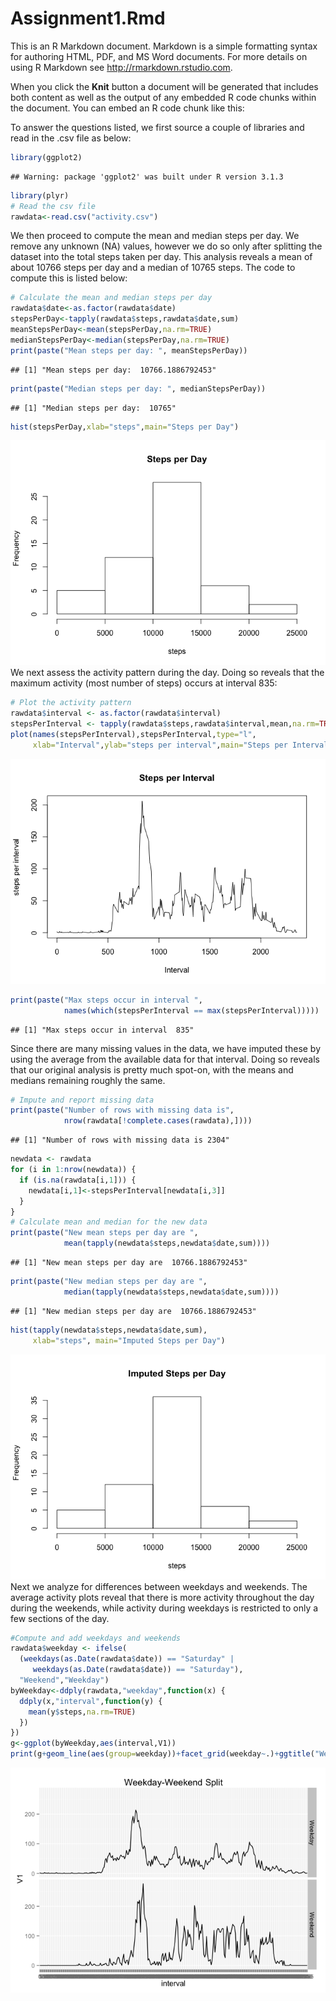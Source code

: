 # Assignment1.Rmd

This is an R Markdown document. Markdown is a simple formatting syntax for authoring HTML, PDF, and MS Word documents. For more details on using R Markdown see <http://rmarkdown.rstudio.com>.

When you click the **Knit** button a document will be generated that includes both content as well as the output of any embedded R code chunks within the document. You can embed an R code chunk like this:

To answer the questions listed, we first source a couple of libraries and read in the .csv file as below:

```r
library(ggplot2)
```

```
## Warning: package 'ggplot2' was built under R version 3.1.3
```

```r
library(plyr)
# Read the csv file
rawdata<-read.csv("activity.csv")
```
We then proceed to compute the mean and median steps per day. We remove any unknown (NA) values, however we do so only after splitting the dataset into the total steps taken per day. This analysis reveals a mean of about 10766 steps per day and a median of 10765 steps. The code to compute this is listed below:

```r
# Calculate the mean and median steps per day
rawdata$date<-as.factor(rawdata$date)
stepsPerDay<-tapply(rawdata$steps,rawdata$date,sum)
meanStepsPerDay<-mean(stepsPerDay,na.rm=TRUE)
medianStepsPerDay<-median(stepsPerDay,na.rm=TRUE)
print(paste("Mean steps per day: ", meanStepsPerDay))
```

```
## [1] "Mean steps per day:  10766.1886792453"
```

```r
print(paste("Median steps per day: ", medianStepsPerDay))
```

```
## [1] "Median steps per day:  10765"
```

```r
hist(stepsPerDay,xlab="steps",main="Steps per Day")
```

![](./PA1_template_files/figure-html/unnamed-chunk-2-1.png) 
We next assess the activity pattern during the day. Doing so reveals that the maximum activity (most number of steps) occurs at interval 835:

```r
# Plot the activity pattern
rawdata$interval <- as.factor(rawdata$interval)
stepsPerInterval <- tapply(rawdata$steps,rawdata$interval,mean,na.rm=TRUE)
plot(names(stepsPerInterval),stepsPerInterval,type="l",
     xlab="Interval",ylab="steps per interval",main="Steps per Interval")
```

![](./PA1_template_files/figure-html/unnamed-chunk-3-1.png) 

```r
print(paste("Max steps occur in interval ", 
            names(which(stepsPerInterval == max(stepsPerInterval)))))
```

```
## [1] "Max steps occur in interval  835"
```
Since there are many missing values in the data, we have imputed these by using the average from the available data for that interval. Doing so reveals that our original analysis is pretty much spot-on, with the means and medians remaining roughly the same.

```r
# Impute and report missing data
print(paste("Number of rows with missing data is",
            nrow(rawdata[!complete.cases(rawdata),])))
```

```
## [1] "Number of rows with missing data is 2304"
```

```r
newdata <- rawdata
for (i in 1:nrow(newdata)) {
  if (is.na(rawdata[i,1])) {
    newdata[i,1]<-stepsPerInterval[newdata[i,3]]
  }
}
# Calculate mean and median for the new data
print(paste("New mean steps per day are ",
            mean(tapply(newdata$steps,newdata$date,sum))))
```

```
## [1] "New mean steps per day are  10766.1886792453"
```

```r
print(paste("New median steps per day are ",
            median(tapply(newdata$steps,newdata$date,sum))))
```

```
## [1] "New median steps per day are  10766.1886792453"
```

```r
hist(tapply(newdata$steps,newdata$date,sum), 
     xlab="steps", main="Imputed Steps per Day")
```

![](./PA1_template_files/figure-html/unnamed-chunk-4-1.png) 
Next we analyze for differences between weekdays and weekends. The average activity plots reveal that there is more activity throughout the day during the weekends, while activity during weekdays is restricted to only a few sections of the day.

```r
#Compute and add weekdays and weekends
rawdata$weekday <- ifelse(
  (weekdays(as.Date(rawdata$date)) == "Saturday" | 
     weekdays(as.Date(rawdata$date)) == "Saturday"),
  "Weekend","Weekday")
byWeekday<-ddply(rawdata,"weekday",function(x) {
  ddply(x,"interval",function(y) {
    mean(y$steps,na.rm=TRUE)
  })
})
g<-ggplot(byWeekday,aes(interval,V1))
print(g+geom_line(aes(group=weekday))+facet_grid(weekday~.)+ggtitle("Weekday-Weekend Split"))
```

![](./PA1_template_files/figure-html/unnamed-chunk-5-1.png) 
